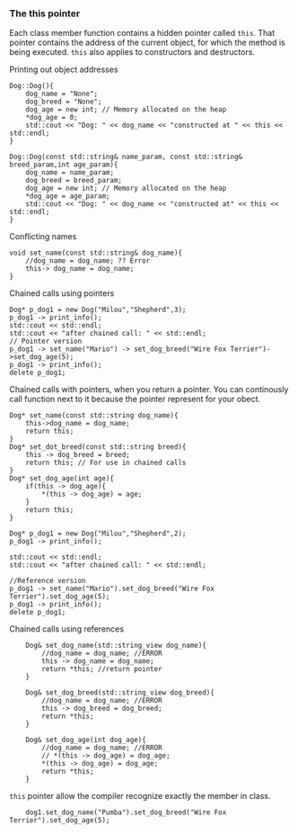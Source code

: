 ### The this pointer

Each class member function contains a hidden pointer called `this`. That pointer contains the address of the current object, for which the method is being executed. `this` also applies to constructors and destructors.

Printing out object addresses

	Dog::Dog(){
		dog_name = "None";
		dog_breed = "None";
		dog_age = new int; // Memory allocated on the heap
		*dog_age = 0;
		std::cout << "Dog: " << dog_name << "constructed at " << this << std::endl;
	}

	Dog::Dog(const std::string& name_param, const std::string& breed_param,int age_param){
		dog_name = name_param;
		dog_breed = breed_param;
		dog_age = new int; // Memory allocated on the heap
		*dog_age = age_param;
		std::cout << "Dog: " << dog_name << "constructed at" << this << std::endl;
	}

Conflicting names

	void set_name(const std::string& dog_name){
		//dog_name = dog_name; ?? Error
		this-> dog_name = dog_name;
	}

Chained calls using pointers

	Dog* p_dog1 = new Dog("Milou","Shepherd",3);
	p_dog1 -> print_info();
	std::cout << std::endl;
	std::cout << "after chained call: " << std::endl;
	// Pointer version
	p_dog1 -> set_name("Mario") -> set_dog_breed("Wire Fox Terrier")->set_dog_age(5);
	p_dog1 -> print_info();
	delete p_dog1;

Chained calls with pointers, when you return a pointer. You can continously call function next to it because the pointer represent for your obect.

	Dog* set_name(const std::string dog_name){
		this->dog_name = dog_name;
		return this;
	}
	Dog* set_dot_breed(const std::string breed){
		this -> dog_breed = breed;
		return this; // For use in chained calls
	}
	Dog* set_dog_age(int age){
		if(this -> dog_age){
			*(this -> dog_age) = age;
		}
		return this;
	}

	Dog* p_dog1 = new Dog("Milou","Shepherd",2);
	p_dog1 -> print_info();

	std::cout << std::endl;
	std::cout << "after chained call: " << std::endl;

	//Reference version
	p_dog1 -> set_name("Mario").set_dog_breed("Wire Fox Terrier").set_dog_age(5);
	p_dog1 -> print_info();
	delete p_dog1;

Chained calls using references

		Dog& set_dog_name(std::string_view dog_name){
			//dog_name = dog_name; //ERROR
			this -> dog_name = dog_name;
			return *this; //return pointer
		}

		Dog& set_dog_breed(std::string_view dog_breed){
			//dog_name = dog_name; //ERROR
			this -> dog_breed = dog_breed;
			return *this;
		}

		Dog& set_dog_age(int dog_age){
			//dog_name = dog_name; //ERROR
			// *(this -> dog_age) = dog_age;
			*(this -> dog_age) = dog_age;
			return *this;
		}

`this` pointer allow the compiler  recognize exactly the member in class.

		dog1.set_dog_name("Pumba").set_dog_breed("Wire Fox Terrier").set_dog_age(5);
